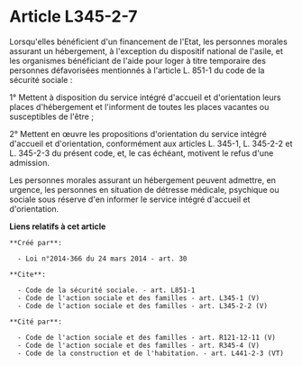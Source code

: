 # Article L345-2-7

Lorsqu'elles bénéficient d'un financement de l'Etat, les personnes morales assurant un hébergement, à l'exception du
dispositif national de l'asile, et les organismes bénéficiant de l'aide pour loger à titre temporaire des personnes
défavorisées mentionnés à l'article L. 851-1 du code de la sécurité sociale : 

1° Mettent à disposition du service intégré d'accueil et d'orientation leurs places d'hébergement et l'informent de toutes
les places vacantes ou susceptibles de l'être ; 

2° Mettent en œuvre les propositions d'orientation du service intégré d'accueil et d'orientation, conformément aux articles
L. 345-1, L. 345-2-2 et L. 345-2-3 du présent code, et, le cas échéant, motivent le refus d'une admission. 

Les personnes morales assurant un hébergement peuvent admettre, en urgence, les personnes en situation de détresse médicale,
psychique ou sociale sous réserve d'en informer le service intégré d'accueil et d'orientation.

**Liens relatifs à cet article**

	**Créé par**:

	  - Loi n°2014-366 du 24 mars 2014 - art. 30

	**Cite**:

	  - Code de la sécurité sociale. - art. L851-1
	  - Code de l'action sociale et des familles - art. L345-1 (V)
	  - Code de l'action sociale et des familles - art. L345-2-2 (V)

	**Cité par**:

	  - Code de l'action sociale et des familles - art. R121-12-11 (V)
	  - Code de l'action sociale et des familles - art. R345-4 (V)
	  - Code de la construction et de l'habitation. - art. L441-2-3 (VT)
